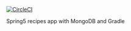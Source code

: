 [![CircleCI](https://circleci.com/gh/sergiopoliveira/spring5-mongo-recipe-app.svg?style=svg)](https://circleci.com/gh/sergiopoliveira/spring5-mongo-recipe-app)

Spring5 recipes app with MongoDB and Gradle
